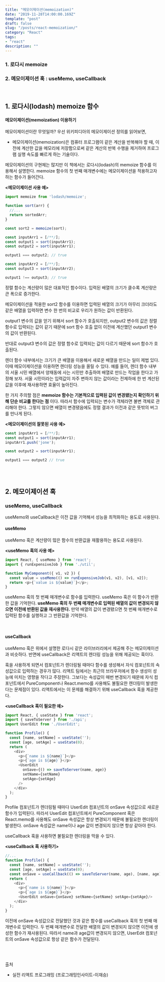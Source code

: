 ```yaml
---
title: "메모이제이션(memoization)"
date: "2019-11-28T14:00:00.169Z"
template: "post"
draft: false
slug: "/posts/react-memoization/"
category: "React"
tags:
- "react"
description: ""
---
```


### 1. 로다시 memoize

### 2. 메모이제이션 훅 : useMemo, useCallback

<br>


## 1. 로다시(lodash) memoize 함수

#### 메모이제이션(memoization) 이용하기

메모이제이션이란 무엇일까? 우선 위키피디아의 메모이제이션 정의를 읽어보면,

- 메모이제이션(memoization)은 컴퓨터 프로그램이 같은 계산을 반복해야 할 때, 이전에 계산한 값을 메모리에 저장함으로써 같은 계산의 반복 수행을 제거하여 프로그램 실행 속도를 빠르게 하는 기술이다.

메모이제이션의 구현체는 많지만 이 책에서는 로다시(lodash)의 memoize 함수를 이용해서 설명한다. memoize 함수의 첫 번째 매개변수에는 메모이제이션을 적용하고자 하는 함수가 들어간다.

**<메모이제이션 사용 예>**

```  JavaScript
import memoize from 'lodash/memoize';

function sort(arr) {
  //...
  return sortedArr;
}

const sort2 = memoize(sort);

const inputArr1 = [/**/];
const output1 = sort(inputArr1);
const output2 = sort(inputArr1);

output1 === output2; // true

const inputArr2 = [/**/];
const output3 = sort(inputArr2);

output1 !== output3; // true
```

정렬 함수는 계산량이 많은 대표적인 함수이다. 입력된 배열의 크기가 클수록 계산량은 큰 폭으로 증가한다.

메모이제이션을 적용한 sort2 함수를 이용하면 입력된 배열의 크기가 아무리 크더라도 같은 배열을 입력하면 변수 한 번의 비교로 우리가 원하는 값이 반환된다.

output1 변수의 값을 얻기 위해서 sort 함수가 호출되지만, output2 변수의 값은 정렬 함수로 입력되는 값이 같기 때문에 sort 함수 호출 없이 이전에 계산했던 output1 변수의 값이 반환된다.

반대로 output3 변수의 값은 정렬 함수로 입력되는 값이 다르기 때문에 sort 함수가 호출된다.

렌더 함수 내부에서는 크기가 큰 배열을 이용해서 새로운 배열을 만드는 일이 제법 있다. 이때 메모이제이션을 이용하면 렌더링 성능을 올릴 수 있다. 예를 들어, 렌더 함수 내부의 서울 시민 배열에서 양재동에 사는 시민만 추출하여 배열로 만드는 작업을 한다고 가정해 보자. 서울 시민이라는 입력값이 자주 변하지 않는 값이라는 전제하에 한 번 계산된 값을 이후에 재사용하면 효율이 높아진다.

한 가지 주의할 점은 **memoize 함수는 기본적으로 입력된 값이 변경됐는지 확인하기 위해 단순 비교를 한다는 점** 이다. 따라서 함수에 입력되는 변수가 객체라면 불변 객체로 관리해야 한다. 그렇지 않으면 배열이 변경됐음에도 정렬 결과가 이전과 같은 뜻밖의 버그를 만나게 된다.

**<메모이제이션의 잘못된 사용 예>**

``` JavaScript
const inputArr1 = [/**/];
const output1 = sort(inputArr1);
inputArr1.push('jone');

const output2 = sort(inputArr1);

output1 === output2 // true
```

<br>
<br>

## 2. 메모이제이션 훅
### useMemo, useCallback

useMemo와 useCallback은 이전 값을 기억해서 성능을 최적화하는 용도로 사용된다.

#### useMemo

useMemo 훅은 계산량이 많은 함수의 반환값을 재활용하는 용도로 사용된다.

**<useMemo 훅의 사용 예>**

``` JavaScript
import React, { useMemo } from 'react';
import { runExpensiveJob } from './util';

function MyComponent({ v1, v2 }) {
  const value = useMemo(() => runExpensiveJob(v1, v2), [v1, v2]);
  return <p>{`value is ${value}`}</p>;
}
```

useMemo 훅의 첫 번째 매개변수로 함수를 입력한다. useMemo 훅은 이 함수가 반환한 값을 기억한다. **useMemo 훅의 두 번째 매개변수로 입력된 배열의 값이 변경되지 않으면 이전에 반환된 값을 재사용한다.** 만약 배열의 값이 변경됐으면 첫 번째 매개변수로 입력된 함수를 실행하고 그 반환값을 기억한다.

<br>

#### useCallback

useMemo 훅은 위에서 설명한 로다시 같은 라이브러리에서 제공해 주는 메모이제이션과 비슷하다. 반면에 useCallback은 리액트의 렌더링 성능을 위해 제공되는 훅이다.

훅을 사용하게 되면서 컴포넌트가 렌더링될 때마다 함수를 생성해서 자식 컴포넌트의 속성값으로 입력하는 경우가 많다. 리액트 팀에서는 최근의 브라우저에서 함수 생성이 성능에 미치는 영향을 작다고 주장한다. 그보다는 속성값이 매번 변경되기 때문에 자식 컴포넌트에서 PureComponent나 React.memo를 사용해도 불필요한 렌더링이 발생한다는 문제점이 있다. 리액트에서는 이 문제를 해결하기 위해 useCallback 훅을 제공한다.

**<useCallback 훅이 필요한 예>**

``` JavaScript
import React, { useState } from 'react';
import { saveToServer } from './api';
import UserEdit from './UserEdit';

function Profile() {
  const [name, setName] = useState('');
  const [age, setAge] = useState(0);
  return (
    <div>
      <p>{`name is ${name}`}</p>
      <p>{`age is ${age}`}</p>
      <UserEdit
        onSave={() => saveToServer(name, age)}
        setName={setName}
        setAge={setAge}
      />
    </div>
  );
}
```

Profile 컴포넌트가 렌더링될 때마다 UserEdit 컴포넌트의 onSave 속성값으로 새로운 함수가 입력된다. 따라서 UserEdit 컴포넌트에서 PureComponent 혹은 React.memo를 사용해도 onSave 속성값은 항상 변경되기 때문에 불필요한 렌더링이 발생한다. onSave 속성값은 name이나 age 값이 변경되지 않으면 항상 같아야 한다.

useCallback 훅을 사용하면 불필요한 렌더링을 막을 수 있다.

**<useCallback 훅 사용하기>**

``` JavaScript
//...
function Profile() {
  const [name, setName] = useState('');
  const [age, setAge] = useState(0);
  const onSave = useCallback(() => saveToServer(name, age), [name, age]);
  return (
    <div>
      <p>{`name is ${name}`}</p>
      <p>{`age is ${age}`}</p>
      <UserEdit onSave={onSave} setName={setName} setAge={setAge}/>
    </div>
  );
}
```

이전에 onSave 속성값으로 전달했던 것과 같은 함수를 useCallback 훅의 첫 번째 매개변수로 입력한다. 두 번째 매개변수로 전달한 배열의 값이 변경되지 않으면 이전에 생성한 함수가 재사용된다. 따라서 name과 age값이 변경되지 않으면, UserEdit 컴포넌트의 onSave 속성값으로 항상 같은 함수가 전달된다.

<br>
<br>

출처
- 실전 리액트 프로그래밍 (프로그래밍인사이트-이재승)
